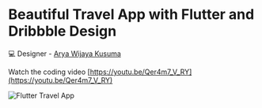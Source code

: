 # Beautiful Travel App with Flutter and Dribbble Design

💻 Designer - [Arya Wijaya Kusuma](https://dribbble.com/shots/15793197-Travel-App)

Watch the coding video [https://youtu.be/Qer4m7_V_RY](https://youtu.be/Qer4m7_V_RY)

![Flutter Travel App](https://i.ytimg.com/vi/Qer4m7_V_RY/maxresdefault.jpg)
